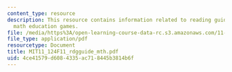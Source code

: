```yaml
---
content_type: resource
description: This resource contains information related to reading guidelines for
  math education games.
file: /media/https%3A/open-learning-course-data-rc.s3.amazonaws.com/11-124-introduction-to-education-looking-forward-and-looking-back-on-education-fall-2011/4ce41579d6084335ac718445b3814b6f_MIT11_124F11_rdgguide_mth.pdf
file_type: application/pdf
resourcetype: Document
title: MIT11_124F11_rdgguide_mth.pdf
uid: 4ce41579-d608-4335-ac71-8445b3814b6f
---
```

